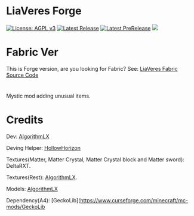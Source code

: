 # LiaVeres Forge
[![License: AGPL v3](https://img.shields.io/badge/License-AGPL%20v3-blue?style=for-the-badge)](https://www.gnu.org/licenses/agpl-3.0)
[![Latest Release](https://img.shields.io/github/v/release/AlgorithmLX-Team/LiaVeres-Forge?style=for-the-badge&label=Release)](https://github.com/AlgorithmLX-Team/LiaVeres-Forge/releases)
[![Latest PreRelease](https://img.shields.io/github/v/release/AlgorithmLX-Team/LiaVeres-Forge?include_prereleases&style=for-the-badge&label=Pre)](https://github.com/AlgorithmLX-Team/LiaVeres-Forge/releases)
[![](https://img.shields.io/badge/Discord-AlgoTeam-738bd7?style=flat-square.svg)](https://discord.gg/e2Abs6XAYW)
# Fabric Ver
This is Forge version, are you looking for Fabric? See: [LiaVeres Fabric Source Code](https://github.com/IgroGames2227/LiaVeres-Fabric)
# 
Mystic mod adding unusual items. 
# Credits
Dev: [AlgorithmLX](https://github.com/IgroGames2227/) 

Deving Helper: [HollowHorizon](https://github.com/HollowHorizon/) 

Textures(Matter, Matter Crystal, Matter Crystal block and Matter sword): DeltaRXT.

Textures(Rest): [AlgorithmLX](https://github.com/IgroGames2227/).

Models: [AlgorithmLX](https://github.com/IgroGames2227/) 

Dependency(A4): [GeckoLib](https://www.curseforge.com/minecraft/mc-mods/GeckoLib
